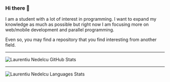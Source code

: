 ### Hi there 👋

I am a student with a lot of interest in programming. I want to expand my knowledge as much as possible but right now I am focusing more on web/mobile development and parallel programming.

Even so, you may find a repository that you find interesting from another field.
<!--
**laurentiuNedelcu/laurentiuNedelcu** is a ✨ _special_ ✨ repository because its `README.md` (this file) appears on your GitHub profile.

Here are some ideas to get you started:

- 🔭 I’m currently working on ...
- 🌱 I’m currently learning ...
- 👯 I’m looking to collaborate on ...
- 🤔 I’m looking for help with ...
- 💬 Ask me about ...
- 📫 How to reach me: ...
- 😄 Pronouns: ...
- ⚡ Fun fact: ...
-->

---
<img align="left" alt="Laurentiu Nedelcu GitHub Stats" src="https://github-readme-stats.vercel.app/api?username=laurentiuNedelcu&show_icons=true&hide_border=true"> <br />


---
<img align="left" alt="Laurentiu Nedelcu Languages Stats" src="https://github-readme-stats.vercel.app/api/top-langs/?username=laurentiuNedelcu&show_icons=true&hide_border=true">
